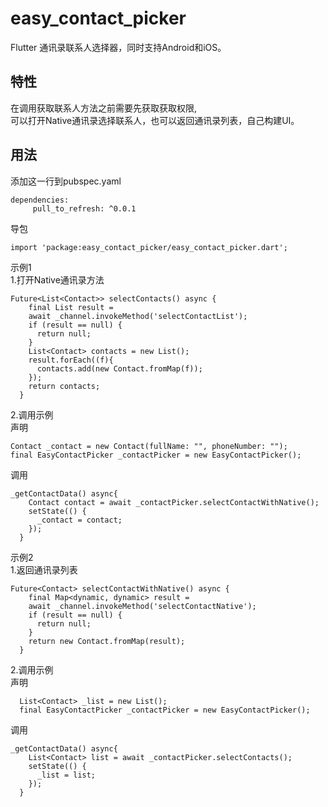 # easy_contact_picker

Flutter 通讯录联系人选择器，同时支持Android和iOS。

## 特性
在调用获取联系人方法之前需要先获取获取权限,<br>
可以打开Native通讯录选择联系人，也可以返回通讯录列表，自己构建UI。
## 用法
添加这一行到pubspec.yaml
```
dependencies:
     pull_to_refresh: ^0.0.1
```
导包
```
import 'package:easy_contact_picker/easy_contact_picker.dart';
```
示例1<br>
1.打开Native通讯录方法
```
Future<List<Contact>> selectContacts() async {
    final List result =
    await _channel.invokeMethod('selectContactList');
    if (result == null) {
      return null;
    }
    List<Contact> contacts = new List();
    result.forEach((f){
      contacts.add(new Contact.fromMap(f));
    });
    return contacts;
  }
```
2.调用示例<br>
声明<br>
```
Contact _contact = new Contact(fullName: "", phoneNumber: "");
final EasyContactPicker _contactPicker = new EasyContactPicker();
```
调用<br>
```
_getContactData() async{
    Contact contact = await _contactPicker.selectContactWithNative();
    setState(() {
      _contact = contact;
    });
  }
```
示例2<br>
1.返回通讯录列表
```
Future<Contact> selectContactWithNative() async {
    final Map<dynamic, dynamic> result =
    await _channel.invokeMethod('selectContactNative');
    if (result == null) {
      return null;
    }
    return new Contact.fromMap(result);
  }
```
2.调用示例<br>
声明<br>
```
  List<Contact> _list = new List();
  final EasyContactPicker _contactPicker = new EasyContactPicker();
```
调用<br>
```
_getContactData() async{
    List<Contact> list = await _contactPicker.selectContacts();
    setState(() {
      _list = list;
    });
  }
```
